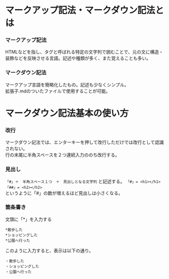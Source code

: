 # マークアップ記法・マークダウン記法とは
### マークアップ記法
HTMLなどを指し、タグと呼ばれる特定の文字列で囲むことで、元の文に構造・装飾などを反映させる言語。記述や種類が多く、また覚えることも多い。

### マークダウン記法
マークアップ言語を簡略化したもの。記述も少なくシンプル。  
拡張子.mdのついたファイルで使用することが可能。


# マークダウン記法基本の使い方
### 改行
マークダウン記法では、エンターキーを押して改行しただけでは改行として認識されない。  
行の末尾に半角スペースを２つ連続入力ののち改行する。

### 見出し
```「#」＋　半角スペース１つ　＋　見出しとなる文字列``` と記述する。 
```「#」= <h1></h1>```  
```「##」= <h2></h2>```  
というように「#」の数が増えるほど見出しは小さくなる。

### 箇条書き
文頭に「*」を入力する  
```
*散歩した
*ショッピングした
*公園へ行った
```  

このように入力すると、表示は以下の通り。  
```
・散歩した
・ショッピングした
・公園へ行った
```
